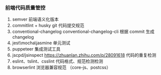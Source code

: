 ### 前端代码质量管控

1. semver 前端语义化版本
2. commitlint + husky git 代码提交规范
3. conventional-changelog conventional-changelog-cli 根据 commit 生成changelog
4. jest\mocha\jasmine  单元测试
5. puppeteer  集成测试工具
6. jscpd/jsinspect  https://zhuanlan.zhihu.com/p/28091618  代码的重复检测
7. eslint、tslint、csslint 代码格式、规范检测检测
8. browserlint 浏览器兼容规范 （core-js、postcss）